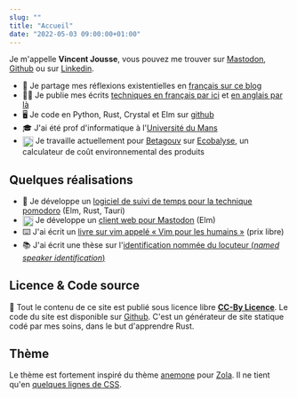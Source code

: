 ```yaml
---
slug: ""
title: "Accueil"
date: "2022-05-03 09:00:00+01:00"
---
```


Je m'appelle **Vincent Jousse**, vous pouvez me trouver sur [Mastodon](https://mamot.fr/@vjousse), [Github](https://github.com/vjousse) ou sur [Linkedin](https://www.linkedin.com/in/vincent-jousse-798b1a11/).

- 📔 Je partage mes réflexions existentielles en [français sur ce blog](/blog/fr)
- 👨‍💻 Je publie mes écrits [techniques en français par ici](/blog/fr/tech/) et [en anglais par là](/blog/en)
- 🖥️ Je code en Python, Rust, Crystal et Elm sur [github](https://github.com/vjousse/)
- 🎓 J'ai été prof d'informatique à l'[Université du Mans](http://www.univ-lemans.fr/)
- <img src="images/betagouv.png" alt="Betagouv" style="width:1.2rem; height:1.2rem;border-radius:0;box-shadow:none;vertical-align:middle;"/> Je travaille actuellement pour [Betagouv](https://beta.gouv.fr/) sur [Ecobalyse](https://ecobalyse.beta.gouv.fr/), un calculateur de coût environnemental des produits

## Quelques réalisations

- 🍅 Je développe un [logiciel de suivi de temps pour la technique pomodoro](https://github.com/vjousse/pomodorolm) (Elm, Rust, Tauri)
- <img src="images/mastodon.png" alt="Mastodon" style="width:1.2rem; height:1.2rem;border-radius:0;box-shadow:none;vertical-align:middle;"/> Je développe un [client web pour Mastodon](https://github.com/n1k0/tooty) (Elm)
- ⌨️ J'ai écrit un [livre sur vim appelé « Vim pour les humains »](https://vimebook.com) (prix libre)
- 📚 J'ai écrit une thèse sur l'[identification nommée du locuteur (_named speaker identification_)](/research)

## Licence & Code source

🧾 Tout le contenu de ce site est publié sous licence libre <a href="https://creativecommons.org/licenses/by/4.0/" target="_blank"><strong>CC-By Licence</strong></a>.
Le code du site est disponible sur [Github](https://github.com/vjousse/emmett). C'est un générateur de site statique codé par mes soins, dans le but d'apprendre Rust.

## Thème

Le thème est fortement inspiré du thème [anemone](https://github.com/Speyll/anemone) pour [Zola](https://www.getzola.org/). Il ne tient qu'en [quelques lignes de CSS](/css/emmett.css).
